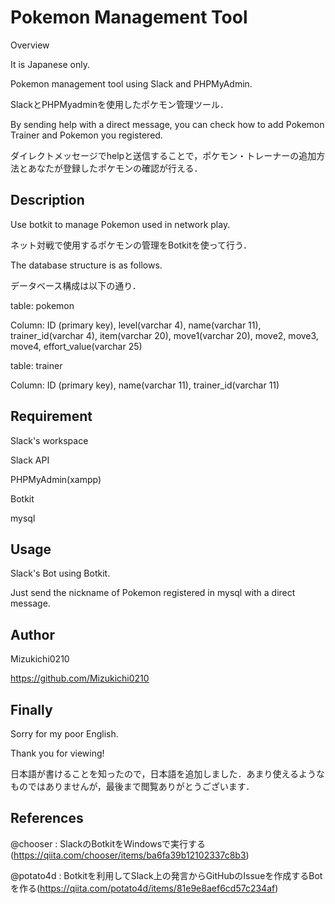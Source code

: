 # Pokemon Management Tool
Overview

It is Japanese only.

Pokemon management tool using Slack and PHPMyAdmin.

SlackとPHPMyadminを使用したポケモン管理ツール．

By sending help with a direct message, you can check how to add Pokemon Trainer and Pokemon you registered.

ダイレクトメッセージでhelpと送信することで，ポケモン・トレーナーの追加方法とあなたが登録したポケモンの確認が行える．

## Description
Use botkit to manage Pokemon used in network play.

ネット対戦で使用するポケモンの管理をBotkitを使って行う．

The database structure is as follows.

データベース構成は以下の通り．

table: pokemon

Column: ID (primary key), level(varchar 4), name(varchar 11), trainer_id(varchar 4), item(varchar 20), move1(varchar 20), move2, move3, move4, effort_value(varchar 25)

table: trainer

Column: ID (primary key), name(varchar 11), trainer_id(varchar 11)

## Requirement
Slack's workspace

Slack API

PHPMyAdmin(xampp)

Botkit

mysql

## Usage
Slack's Bot using Botkit.

Just send the nickname of Pokemon registered in mysql with a direct message.

## Author
Mizukichi0210

https://github.com/Mizukichi0210


## Finally
Sorry for my poor English.

Thank you for viewing!

日本語が書けることを知ったので，日本語を追加しました．あまり使えるようなものではありませんが，最後まで閲覧ありがとうございます．

## References
@chooser : SlackのBotkitをWindowsで実行する(https://qiita.com/chooser/items/ba6fa39b12102337c8b3)

@potato4d : Botkitを利用してSlack上の発言からGitHubのIssueを作成するBotを作る(https://qiita.com/potato4d/items/81e9e8aef6cd57c234af)
